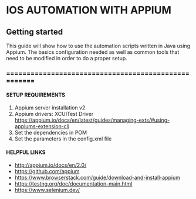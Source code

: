 # IOS AUTOMATION WITH APPIUM

## Getting started

This guide will show how to use the automation scripts written in Java using Appium.
The basics configuration needed as well as common tools that need to be modified in
order to do a proper setup.

### ====================================================

#### SETUP REQUIREMENTS
1. Appium server installation v2
2. Appium drivers: XCUITest Driver https://appium.io/docs/en/latest/guides/managing-exts/#using-appiums-extension-cli
3. Set the dependencies in POM
4. Set the parameters in the config.xml file


#### HELPFUL LINKS
* http://appium.io/docs/en/2.0/
* https://github.com/appium
* https://www.browserstack.com/guide/download-and-install-appium
* https://testng.org/doc/documentation-main.html
* https://www.selenium.dev/
